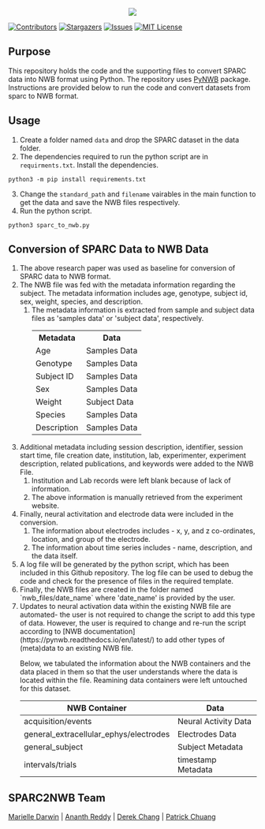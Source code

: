 <p align="center">
  <img src="https://user-images.githubusercontent.com/78009407/126273326-662b5aff-034f-4f48-a62a-69552195ff86.png" />
</p>

[![Contributors][contributors-shield]][contributors-url]
[![Stargazers][stars-shield]][stars-url]
[![Issues][issues-shield]][issues-url]
[![MIT License][license-shield]][license-url]

## Purpose
This repository holds the code and the supporting files to convert SPARC data into NWB format using Python. The repository uses [PyNWB](https://pynwb.readthedocs.io/en/stable/) package. Instructions are provided below to run the code and convert datasets from sparc to NWB format.

## Usage
1. Create a folder named `data` and drop the SPARC dataset in the data folder.
2. The dependencies required to run the python script are in `requirments.txt`. Install the dependencies.
```shell
python3 -m pip install requirements.txt
```
3. Change the `standard_path` and `filename` vairables in the main function to get the data and save the NWB files respectively.
4. Run the python script.
```shell
python3 sparc_to_nwb.py
```

## Conversion of SPARC Data to NWB Data
<ol>
<li>The above research paper was used as baseline for conversion of SPARC data to NWB format.</li>
<li>The NWB file was fed with the metadata information regarding the subject. The metadata information includes age, genotype, subject id, sex, weight, species, and description.
<ol>
  <li>
    The metadata information is extracted from sample and subject data files as 'samples data' or 'subject data', respectively.
   <table style="width:100%" align="center">
   <tr>
    <th>Metadata</th>
    <th>Data</th>
   </tr>
   <tr>
    <td>Age</td>
    <td>Samples Data</td>
   </tr>
   <tr>
    <td>Genotype</td>
    <td>Samples Data</td>
   </tr>
   <tr>
    <td>Subject ID</td>
    <td>Samples Data</td>
   </tr>
   <tr>
    <td>Sex</td>
    <td>Samples Data</td>
   </tr>
   <tr>
    <td>Weight</td>
    <td>Subject Data</td>
   </tr>
   <tr>
    <td>Species</td>
    <td>Samples Data</td>
   </tr>
   <tr>
    <td>Description</td>
    <td>Samples Data</td>
   </tr>
  </table> 
  </li>
</ol>
</li>
<li>Additional metadata including session description, identifier, session start time, file creation date, institution, lab, experimenter, experiment description, related publications, and keywords were added to the NWB File.
<ol>
  <li>Institution and Lab records were left blank because of lack of information.</li>
  <li>The above information is manually retrieved from the experiment website.</li>
</ol>
</li>
<li>Finally, neural activitation and electrode data were included in the conversion.
<ol>
  <li>The information about electrodes includes - x, y, and z co-ordinates, location, and group of the electrode.</li>
  <li>The information about time series includes - name, description, and the data itself.</li>
</ol>
<li>
A log file will be generated by the python script, which has been included in this Github repository. The log file can be used to debug the code and check for the presence of files in the required template.
</li>
<li>
  Finally, the NWB files are created in the folder named `nwb_files/date_name` where 'date_name' is provided by the user.
</li>
<li>
  Updates to neural activation data within the existing NWB file are automated- the user is not required to change the script to add this type of data. However, the user is required to change and re-run the script according to [NWB documentation](https://pynwb.readthedocs.io/en/latest/) to add other types of (meta)data to an existing NWB file.
</li>
  
Below, we tabulated the information about the NWB containers and the data placed in them so that the user understands where the data is located within the file. Reamining data containers were left untouched for this dataset.

NWB Container | Data
------------- | ----
acquisition/events | Neural Activity Data
general_extracellular_ephys/electrodes | Electrodes Data
general_subject | Subject Metadata
intervals/trials | timestamp Metadata

</ol>


## SPARC2NWB Team
[Marielle Darwin](https://github.com/mldarwin) | [Ananth Reddy](https://github.com/anbhimi) | [Derek Chang](https://github.com/DerekYJC) | [Patrick Chuang](https://github.com/lifestrugglee)

[contributors-shield]: https://img.shields.io/github/contributors/SPARC-FAIR-Codeathon/sparc2nwb.svg?style=flat-square
[contributors-url]: https://github.com/SPARC-FAIR-Codeathon/sparc2nwb/graphs/contributors
[stars-shield]: https://img.shields.io/github/stars/SPARC-FAIR-Codeathon/sparc2nwb.svg?style=flat-square
[stars-url]: https://github.com/SPARC-FAIR-Codeathon/sparc2nwb/stargazers
[issues-shield]: https://img.shields.io/github/issues/SPARC-FAIR-Codeathon/sparc2nwb.svg?style=flat-square
[issues-url]: https://github.com/SPARC-FAIR-Codeathon/sparc2nwb/issues
[license-shield]: https://img.shields.io/github/license/SPARC-FAIR-Codeathon/sparc2nwb.svg?style=flat-square
[license-url]: https://github.com/SPARC-FAIR-Codeathon/sparc2nwb/blob/main/LICENSE
